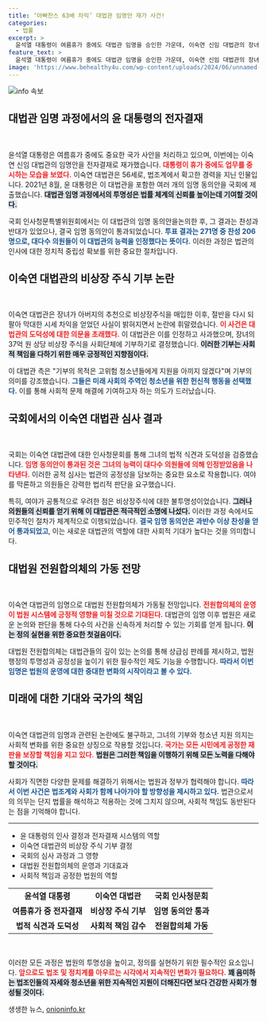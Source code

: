 ```yaml
---
title: ‘아빠찬스 63배 차익’ 대법관 임명안 재가 사건!
categories:
  - 법률
excerpt: >
  윤석열 대통령이 여름휴가 중에도 대법관 임명을 승인한 가운데, 이숙연 신임 대법관의 장녀가 37억 원 상당의 비상장주식을 기부하며 논란의 중심에 서게 되었습니다. 그녀의 기부 이유는 고위험 청소년들에 대한 지원입니다.
feature_text: >
  윤석열 대통령이 여름휴가 중에도 대법관 임명을 승인한 가운데, 이숙연 신임 대법관의 장녀가 37억 원 상당의 비상장주식을 기부하며 논란의 중심에 서게 되었습니다. 그녀의 기부 이유는 고위험 청소년들에 대한 지원입니다.
image: 'https://www.behealthy4u.com/wp-content/uploads/2024/06/unnamed-file.png'
---
```


<p><img src="https://www.behealthy4u.com/wp-content/uploads/2024/06/unnamed-file.png" alt="info 속보" /></p>

<h2 data-ke-size="size26">대법관 임명 과정에서의 윤 대통령의 전자결재</h2>

<p data-ke-size="size16">&nbsp;</p>

<p>윤석열 대통령은 여름휴가 중에도 중요한 국가 사안을 처리하고 있으며, 이번에는 이숙연 신임 대법관의 임명안을 전자결재로 재가했습니다. <b><span style="color: #ee2323;">대통령이 휴가 중에도 업무를 중시하는 모습을 보였다.</span></b> 이숙연 대법관은 56세로, 법조계에서 확고한 경력을 지닌 인물입니다. 2021년 8월, 윤 대통령은 이 대법관을 포함한 여러 개의 임명 동의안을 국회에 제출했습니다. <b><span style="background-color: #21538527;">대법관 임명 과정에서의 투명성은 법률 체계의 신뢰를 높이는데 기여할 것이다.</span></b></p>

<p>국회 인사청문특별위원회에서는 이 대법관의 임명 동의안을논의한 후, 그 결과는 찬성과 반대가 있었으나, 결국 임명 동의안이 통과되었습니다. <b><span style="color: #1a5490;">투표 결과는 271명 중 찬성 206명으로, 대다수 의원들이 이 대법관의 능력을 인정했다는 뜻이다.</span></b> 이러한 과정은 법관의 인사에 대한 정치적 중립성 확보를 위한 중요한 절차입니다.</p>

<h2 data-ke-size="size26">이숙연 대법관의 비상장 주식 기부 논란</h2>

<p data-ke-size="size16">&nbsp;</p>

<p>이숙연 대법관은 장녀가 아버지의 추천으로 비상장주식을 매입한 이후, 절반을 다시 되팔아 막대한 시세 차익을 얻었던 사실이 밝혀지면서 논란에 휘말렸습니다. <b><span style="color: #ee2323;">이 사건은 대법관의 도덕성에 대한 의문을 초래했다.</span></b> 이 대법관은 이를 인정하고 사과했으며, 장녀의 37억 원 상당 비상장 주식을 사회단체에 기부하기로 결정했습니다. <b><span style="background-color: #21538527;">이러한 기부는 사회적 책임을 다하기 위한 매우 긍정적인 지향점이다.</span></b></p>

<p>이 대법관 측은 "기부의 목적은 고위험 청소년들에게 지원을 아끼지 않겠다"며 기부의 의미를 강조했습니다. <b><span style="color: #1a5490;">그들은 미래 사회의 주역인 청소년을 위한 헌신적 행동을 선택했다.</span></b> 이를 통해 사회적 문제 해결에 기여하고자 하는 의도가 드러났습니다.</p>

<h2 data-ke-size="size26">국회에서의 이숙연 대법관 심사 결과</h2>

<p data-ke-size="size16">&nbsp;</p>

<p>국회는 이숙연 대법관에 대한 인사청문회를 통해 그녀의 법적 식견과 도덕성을 검증했습니다. <b><span style="color: #ee2323;">임명 동의안이 통과된 것은 그녀의 능력이 대다수 의원들에 의해 인정받았음을 나타낸다.</span></b> 이러한 공적 심사는 법관의 공정성을 담보하는 중요한 요소로 작용합니다. 여야를 막론하고 의원들은 강력한 법리적 판단을 요구했습니다.</p>

<p>특히, 여야가 공통적으로 우려한 점은 비상장주식에 대한 불투명성이었습니다. <b><span style="background-color: #21538527;">그러나 의원들의 신뢰를 얻기 위해 이 대법관은 적극적인 소명에 나섰다.</span></b> 이러한 과정 속에서도 민주적인 절차가 체계적으로 이행되었습니다. <b><span style="color: #1a5490;">결국 임명 동의안은 과반수 이상 찬성을 얻어 통과되었고</span></b>, 이는 새로운 대법관의 역할에 대한 사회적 기대가 높다는 것을 의미합니다.</p>

<h2 data-ke-size="size26">대법원 전원합의체의 가동 전망</h2>

<p data-ke-size="size16">&nbsp;</p>

<p>이숙연 대법관의 임명으로 대법원 전원합의체가 가동될 전망입니다. <b><span style="color: #ee2323;">전원합의체의 운영이 법원 시스템에 긍정적 영향을 미칠 것으로 기대된다.</span></b> 대법관의 임명 이후 법원은 새로운 논의와 판단을 통해 다수의 사건을 신속하게 처리할 수 있는 기회를 얻게 됩니다. <b><span style="background-color: #21538527;">이는 정의 실현을 위한 중요한 첫걸음이다.</span></b></p>

<p>대법원 전원합의체는 대법관들의 깊이 있는 논의를 통해 상급심 판례를 제시하고, 법원 행정의 투명성과 공정성을 높이기 위한 필수적인 제도 기능을 수행합니다. <b><span style="color: #1a5490;">따라서 이번 임명은 법원의 운영에 대한 중대한 변화의 시작이라고 볼 수 있다.</span></b></p>

<h2 data-ke-size="size26">미래에 대한 기대와 국가의 책임</h2>

<p data-ke-size="size16">&nbsp;</p>

<p>이숙연 대법관의 임명과 관련된 논란에도 불구하고, 그녀의 기부와 청소년 지원 의지는 사회적 변화를 위한 중요한   상징으로 작용할 것입니다. <b><span style="color: #ee2323;">국가는 모든 시민에게 공정한 재판을 보장할 책임을 지고 있다.</span></b> <b><span style="background-color: #21538527;">법원은 그러한 책임을 이행하기 위해 모든 노력을 다해야 할 것이다.</span></b></p>

<p>사회가 직면한 다양한 문제를 해결하기 위해서는 법원과 정부가 협력해야 합니다. <b><span style="color: #1a5490;">따라서 이번 사건은 법조계와 사회가 함께 나아가야 할 방향성을 제시하고 있다.</span></b> 법관으로서의 의무는 단지 법률을 해석하고 적용하는 것에 그치지 않으며, 사회적 책임도 동반된다는 점을 기억해야 합니다.</p>

<hr>

<ul>
    <li>윤 대통령의 인사 결정과 전자결재 시스템의 역할</li>
    <li>이숙연 대법관의 비상장 주식 기부 결정</li>
    <li>국회의 심사 과정과 그 영향</li>
    <li>대법원 전원합의체의 운영과 기대효과</li>
    <li>사회적 책임과 공정한 법원의 역할</li>
</ul>

<table>
    <tr>
        <td style="text-align: center; height: 17px;"><b>윤석열 대통령</b></td>
        <td style="text-align: center; height: 17px;"><b>이숙연 대법관</b></td>
        <td style="text-align: center; height: 17px;"><b>국회 인사청문회</b></td>
    </tr>
    <tr>
        <td style="text-align: center; height: 17px;"><b>여름휴가 중 전자결재</b></td>
        <td style="text-align: center; height: 17px;"><b>비상장 주식 기부</b></td>
        <td style="text-align: center; height: 17px;"><b>임명 동의안 통과</b></td>
    </tr>
    <tr>
        <td style="text-align: center; height: 17px;"><b>법적 식견과 도덕성</b></td>
        <td style="text-align: center; height: 17px;"><b>사회적 책임 감수</b></td>
        <td style="text-align: center; height: 17px;"><b>전원합의체 가동</b></td>
    </tr>
</table>

<p data-ke-size="size16">&nbsp;</p>

<p>이러한 모든 과정은 법원의 투명성을 높이고, 정의를 실현하기 위한 필수적인 요소입니다. <b><span style="color: #ee2323;">앞으로도 법조 및 정치계를 아우르는 시각에서 지속적인 변화가 필요하다.</span></b> <b><span style="background-color: #21538527;">꽤 음미하는 법조인들의 자세와 청소년을 위한 지속적인 지원이 더해진다면 보다 건강한 사회가 형성될 것이다.</span></b></p>
생생한 뉴스, <a href="https://onioninfo.kr" rel="dofollow">onioninfo.kr</a>


